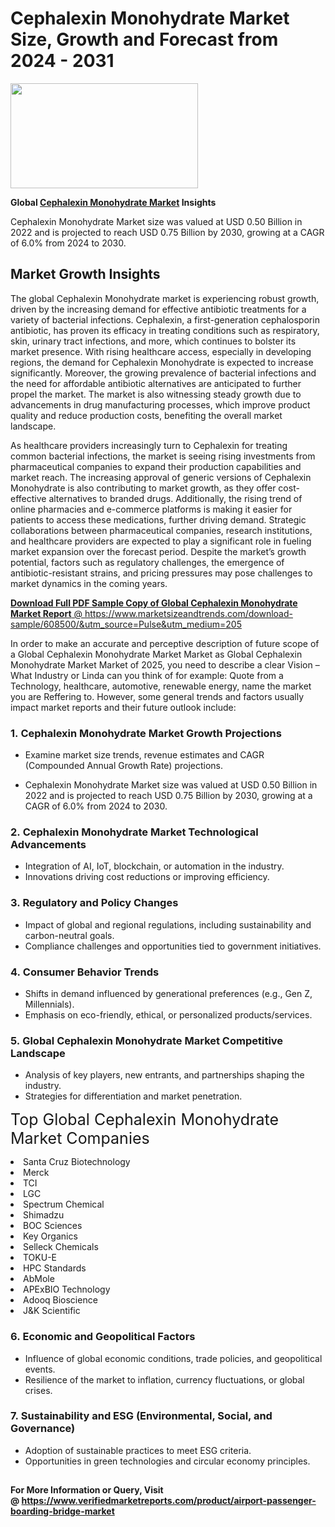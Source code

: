 <H1>Cephalexin Monohydrate Market Size, Growth and Forecast from 2024 - 2031</H1><img class="aligncenter size-medium wp-image-584254" src="https://thirdeyenews.in/wp-content/uploads/2024/09/Global-Market-Research-300x168.jpeg" alt="" width="300" height="168" /><p><strong>Global&nbsp;<a href="https://www.marketsizeandtrends.com/download-sample/608500/&amp;utm_source=Pulse&amp;utm_medium=205">Cephalexin Monohydrate Market</a> Insights</strong></p><p>Cephalexin Monohydrate Market size was valued at USD 0.50 Billion in 2022 and is projected to reach USD 0.75 Billion by 2030, growing at a CAGR of 6.0% from 2024 to 2030.</p><p><h2>Market Growth Insights</h2> <p>The global Cephalexin Monohydrate market is experiencing robust growth, driven by the increasing demand for effective antibiotic treatments for a variety of bacterial infections. Cephalexin, a first-generation cephalosporin antibiotic, has proven its efficacy in treating conditions such as respiratory, skin, urinary tract infections, and more, which continues to bolster its market presence. With rising healthcare access, especially in developing regions, the demand for Cephalexin Monohydrate is expected to increase significantly. Moreover, the growing prevalence of bacterial infections and the need for affordable antibiotic alternatives are anticipated to further propel the market. The market is also witnessing steady growth due to advancements in drug manufacturing processes, which improve product quality and reduce production costs, benefiting the overall market landscape.</p> <p><a href="#"></a></p> <p>As healthcare providers increasingly turn to Cephalexin for treating common bacterial infections, the market is seeing rising investments from pharmaceutical companies to expand their production capabilities and market reach. The increasing approval of generic versions of Cephalexin Monohydrate is also contributing to market growth, as they offer cost-effective alternatives to branded drugs. Additionally, the rising trend of online pharmacies and e-commerce platforms is making it easier for patients to access these medications, further driving demand. Strategic collaborations between pharmaceutical companies, research institutions, and healthcare providers are expected to play a significant role in fueling market expansion over the forecast period. Despite the market’s growth potential, factors such as regulatory challenges, the emergence of antibiotic-resistant strains, and pricing pressures may pose challenges to market dynamics in the coming years.</p> <p><a href="#"></p><p><span class=""><strong>Download Full PDF Sample Copy of Global Cephalexin Monohydrate Market Report</strong> @ <a href="https://www.marketsizeandtrends.com/download-sample/608500/&amp;utm_source=Pulse&amp;utm_medium=205" target="_blank">https://www.marketsizeandtrends.com/download-sample/608500/&amp;utm_source=Pulse&amp;utm_medium=205</a></span></p><p>In order to make an accurate and perceptive description of future scope of a Global&nbsp;Cephalexin Monohydrate Market Market as Global&nbsp;Cephalexin Monohydrate Market Market of 2025, you need to describe a clear Vision &ndash; What Industry or Linda can you think of for example: Quote from a Technology, healthcare, automotive, renewable energy, name the market you are Reffering to. However, some general trends and factors usually impact market reports and their future outlook include:</p><h3>1.&nbsp;<strong>Cephalexin Monohydrate Market Growth Projections</strong></h3><ul><li>Examine market size trends, revenue estimates and CAGR (Compounded Annual Growth Rate) projections.</li><li><p>Cephalexin Monohydrate Market size was valued at USD 0.50 Billion in 2022 and is projected to reach USD 0.75 Billion by 2030, growing at a CAGR of 6.0% from 2024 to 2030.</p></li></ul><h3>2.&nbsp;<strong>Cephalexin Monohydrate Market Technological Advancements</strong></h3><ul><li>Integration of AI, IoT, blockchain, or automation in the industry.</li><li>Innovations driving cost reductions or improving efficiency.</li></ul><h3>3.&nbsp;<strong>Regulatory and Policy Changes</strong></h3><ul><li>Impact of global and regional regulations, including sustainability and carbon-neutral goals.</li><li>Compliance challenges and opportunities tied to government initiatives.</li></ul><h3>4.&nbsp;<strong>Consumer Behavior Trends</strong></h3><ul><li>Shifts in demand influenced by generational preferences (e.g., Gen Z, Millennials).</li><li>Emphasis on eco-friendly, ethical, or personalized products/services.</li></ul><h3>5.&nbsp;<strong>Global Cephalexin Monohydrate Market Competitive Landscape</strong></h3><ul><li>Analysis of key players, new entrants, and partnerships shaping the industry.</li><li>Strategies for differentiation and market penetration.</li></ul><p data-pm-slice="1 1 []"><span style="color: inherit; font-family: inherit; font-size: 25px;">Top Global Cephalexin Monohydrate Market Companies</span></p><div class="" data-test-id=""><p><li>Santa Cruz Biotechnology</li><li> Merck</li><li> TCI</li><li> LGC</li><li> Spectrum Chemical</li><li> Shimadzu</li><li> BOC Sciences</li><li> Key Organics</li><li> Selleck Chemicals</li><li> TOKU-E</li><li> HPC Standards</li><li> AbMole</li><li> APExBIO Technology</li><li> Adooq Bioscience</li><li> J&K Scientific</li></p></div><h3>6.&nbsp;<strong>Economic and Geopolitical Factors</strong></h3><ul><li>Influence of global economic conditions, trade policies, and geopolitical events.</li><li>Resilience of the market to inflation, currency fluctuations, or global crises.</li></ul><h3>7.&nbsp;<strong>Sustainability and ESG (Environmental, Social, and Governance)</strong></h3><ul><li>Adoption of sustainable practices to meet ESG criteria.</li><li>Opportunities in green technologies and circular economy principles.</li></ul><h2><strong style="font-size: 14px;">For More Information or Query, Visit @&nbsp;</strong><a style="background-color: #ffffff; font-size: 14px;" href="https://www.marketsizeandtrends.com/report/cephalexin-monohydrate-market/" target="_blank">https://www.verifiedmarketreports.com/product/airport-passenger-boarding-bridge-market</a></h2>
